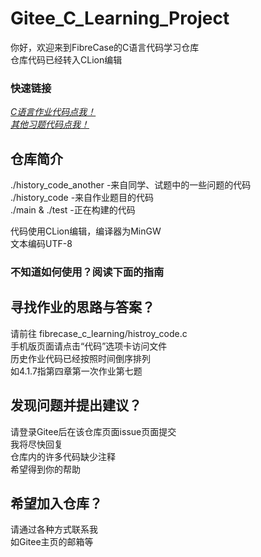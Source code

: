# Gitee_C_Learning_Project

你好，欢迎来到FibreCase的C语言代码学习仓库  
仓库代码已经转入CLion编辑  

### 快速链接

*[C语言作业代码点我！](https://gitee.com/fibrecase/fibrecase_c_learning/blob/master/histroy_code.c)*  
*[其他习题代码点我！](https://gitee.com/fibrecase/fibrecase_c_learning/blob/master/history_code_another.c)*  

## 仓库简介
./history_code_another -来自同学、试题中的一些问题的代码  
./history_code -来自作业题目的代码  
./main & ./test -正在构建的代码   
  
代码使用CLion编辑，编译器为MinGW  
文本编码UTF-8  

### 不知道如何使用？阅读下面的指南

## 寻找作业的思路与答案？
请前往 fibrecase_c_learning/histroy_code.c  
手机版页面请点击“代码”选项卡访问文件  
历史作业代码已经按照时间倒序排列  
如4.1.7指第四章第一次作业第七题  

## 发现问题并提出建议？

请登录Gitee后在该仓库页面issue页面提交  
我将尽快回复  
仓库内的许多代码缺少注释  
希望得到你的帮助 

## 希望加入仓库？

请通过各种方式联系我  
如Gitee主页的邮箱等  
